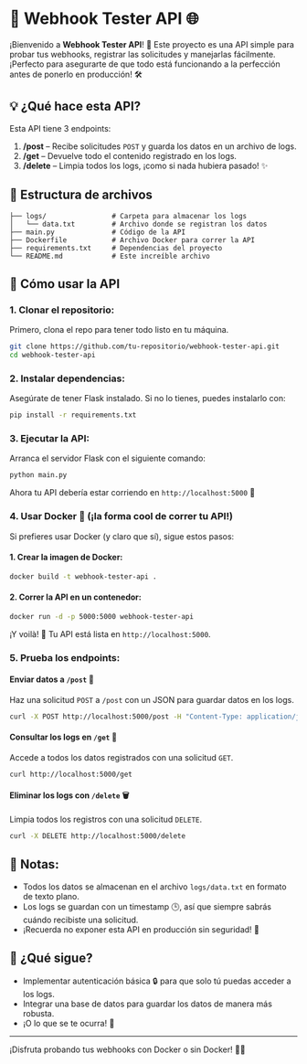 # 🚀 Webhook Tester API 🌐

¡Bienvenido a **Webhook Tester API**! 🎉 Este proyecto es una API simple para probar tus webhooks, registrar las solicitudes y manejarlas fácilmente. ¡Perfecto para asegurarte de que todo está funcionando a la perfección antes de ponerlo en producción! 🛠️

## 💡 ¿Qué hace esta API?
Esta API tiene 3 endpoints:
1. **/post** – Recibe solicitudes `POST` y guarda los datos en un archivo de logs.
2. **/get** – Devuelve todo el contenido registrado en los logs.
3. **/delete** – Limpia todos los logs, ¡como si nada hubiera pasado! ✨

## 📂 Estructura de archivos
```
├── logs/                # Carpeta para almacenar los logs
│   └── data.txt         # Archivo donde se registran los datos
├── main.py              # Código de la API
├── Dockerfile           # Archivo Docker para correr la API
├── requirements.txt     # Dependencias del proyecto
└── README.md            # Este increíble archivo
```

## 🚀 Cómo usar la API

### 1. Clonar el repositorio:
Primero, clona el repo para tener todo listo en tu máquina.
```bash
git clone https://github.com/tu-repositorio/webhook-tester-api.git
cd webhook-tester-api
```

### 2. Instalar dependencias:
Asegúrate de tener Flask instalado. Si no lo tienes, puedes instalarlo con:
```bash
pip install -r requirements.txt
```

### 3. Ejecutar la API:
Arranca el servidor Flask con el siguiente comando:
```bash
python main.py
```
Ahora tu API debería estar corriendo en `http://localhost:5000` 🎉

### 4. Usar Docker 🐳 (¡la forma cool de correr tu API!)
Si prefieres usar Docker (y claro que sí), sigue estos pasos:

#### 1. Crear la imagen de Docker:
```bash
docker build -t webhook-tester-api .
```

#### 2. Correr la API en un contenedor:
```bash
docker run -d -p 5000:5000 webhook-tester-api
```

¡Y voilà! 🎉 Tu API está lista en `http://localhost:5000`.

### 5. Prueba los endpoints:
#### **Enviar datos a `/post`** 📨
Haz una solicitud `POST` a `/post` con un JSON para guardar datos en los logs.
```bash
curl -X POST http://localhost:5000/post -H "Content-Type: application/json" -d '{"mensaje": "¡Hola, webhook!"}'
```

#### **Consultar los logs en `/get`** 📜
Accede a todos los datos registrados con una solicitud `GET`.
```bash
curl http://localhost:5000/get
```

#### **Eliminar los logs con `/delete`** 🗑️
Limpia todos los registros con una solicitud `DELETE`.
```bash
curl -X DELETE http://localhost:5000/delete
```

## 📝 Notas:
- Todos los datos se almacenan en el archivo `logs/data.txt` en formato de texto plano.
- Los logs se guardan con un timestamp 🕒, así que siempre sabrás cuándo recibiste una solicitud.
- ¡Recuerda no exponer esta API en producción sin seguridad! 🚨

## 🤖 ¿Qué sigue?
- Implementar autenticación básica 🔒 para que solo tú puedas acceder a los logs.
- Integrar una base de datos para guardar los datos de manera más robusta.
- ¡O lo que se te ocurra! 🎨

---

¡Disfruta probando tus webhooks con Docker o sin Docker! 🐳🌈

